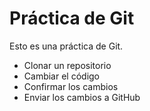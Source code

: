 # Práctica de Git 

Esto es una práctica de Git. 

- Clonar un repositorio 
- Cambiar el código 
- Confirmar los cambios 
- Enviar los cambios a GitHub